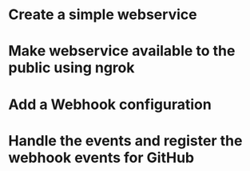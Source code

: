 # Create a simple webservice
# Make webservice available to the public using ngrok
# Add a Webhook configuration
# Handle the events and register the webhook events for GitHub
